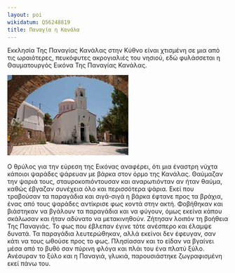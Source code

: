 ```yaml
---
layout: poi
wikidatum: Q56248819
title: Παναγία η Κανάλα
---
```



Εκκλησία Της Παναγίας Κανάλας στην Κύθνο είναι χτισμένη σε μια από τις ωραιότερες, πευκόφυτες ακρογιαλιές του νησιού, εδώ φυλάσσεται η Θαυματουργός Εικόνα Της Παναγίας Κανάλας.

![kanala](../assets/img/kanala.png)

Ο θρύλος για την εύρεση της Εικόνας αναφέρει, ότι μια έναστρη νύχτα κάποιοι ψαράδες ψάρευαν με βάρκα στον όρμο της Κανάλας. Θαύμαζαν την ψαριά τους, σταυροκοπιόντουσαν και αναρωτιόνταν αν ήταν θαύμα, καθώς έβγαζαν συνέχεια όλο και περισσότερα ψάρια. Εκεί που τραβούσαν τα παραγάδια και σιγά-σιγά η βάρκα έφτανε προς τα βράχια, ένας από τους ψαράδες αντίκρισε φως κοντά στην ακτή. Φοβήθηκαν και βιάστηκαν να βγάλουν τα παραγάδια και να φύγουν, όμως εκείνα κάπου σκάλωσαν και ήταν αδύνατο να μετακινηθούν.
Ζήτησαν λοιπόν τη βοήθεια Της Παναγιάς. Το φως που έβλεπαν έγινε τότε ανέσπερο και έλαμψε δυνατά. Τα παραγάδια λευτερώθηκαν, αλλά εκείνοι δεν έφευγαν, σαν κάτι να τους ωθούσε προς το φως. Πλησίασαν και το είδαν να βγαίνει μέσα από το βυθό σαν πύρινη φλόγα και πλάι του ένα πλατύ ξύλο. Ανέσυραν το ξύλο και η Παναγιά, γλυκιά, παρουσιάστηκε ζωγραφισμένη εκεί πάνω του.
